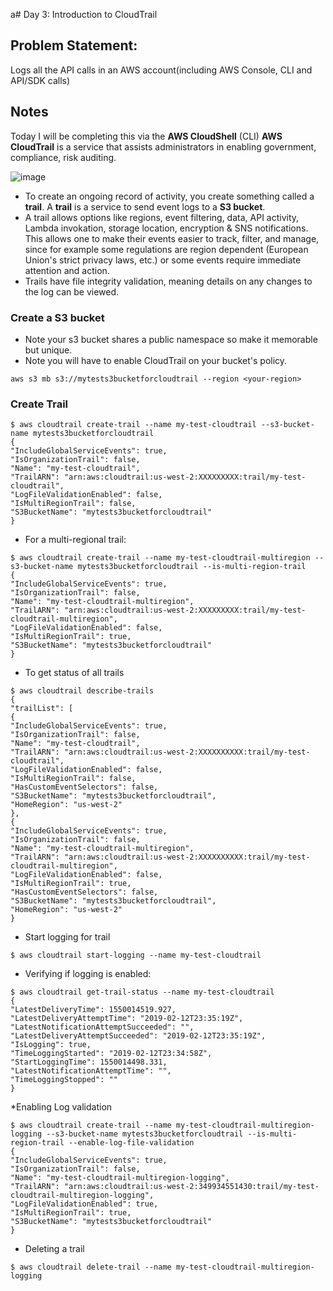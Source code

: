 a# Day 3: Introduction to CloudTrail

## Problem Statement: 
Logs all the API calls in an AWS account(including AWS Console, CLI and API/SDK calls)

## Notes
Today I will be completing this via the **AWS CloudShell** (CLI)
**AWS CloudTrail** is a service that assists administrators in enabling government, compliance, risk auditing.

![image](https://github.com/user-attachments/assets/b43d4b1c-1c02-4402-9701-32eaaac2d14d)

* To create an ongoing record of activity, you create something called a **trail**. A **trail** is a service to send event logs to a **S3 bucket**.
* A trail allows options like regions, event filtering, data, API activity, Lambda invokation, storage location, encryption & SNS notifications. This allows one to make their events easier to track, filter, and manage, since for example some regulations are region dependent (European Union's strict privacy laws, etc.) or some events require immediate attention and action.
* Trails have file integrity validation, meaning details on any changes to the log can be viewed.

### Create a S3 bucket
* Note your s3 bucket shares a public namespace so make it memorable but unique.
* Note you will have to enable CloudTrail on your bucket's policy.
```console
aws s3 mb s3://mytests3bucketforcloudtrail --region <your-region>
```

### Create Trail

```console
$ aws cloudtrail create-trail --name my-test-cloudtrail --s3-bucket-name mytests3bucketforcloudtrail
{
"IncludeGlobalServiceEvents": true,
"IsOrganizationTrail": false,
"Name": "my-test-cloudtrail",
"TrailARN": "arn:aws:cloudtrail:us-west-2:XXXXXXXXX:trail/my-test-cloudtrail",
"LogFileValidationEnabled": false,
"IsMultiRegionTrail": false,
"S3BucketName": "mytests3bucketforcloudtrail"
}
```

* For a multi-regional trail:
```console
$ aws cloudtrail create-trail --name my-test-cloudtrail-multiregion --s3-bucket-name mytests3bucketforcloudtrail --is-multi-region-trail
{
"IncludeGlobalServiceEvents": true,
"IsOrganizationTrail": false,
"Name": "my-test-cloudtrail-multiregion",
"TrailARN": "arn:aws:cloudtrail:us-west-2:XXXXXXXXX:trail/my-test-cloudtrail-multiregion",
"LogFileValidationEnabled": false,
"IsMultiRegionTrail": true,
"S3BucketName": "mytests3bucketforcloudtrail"
}
```

* To get status of all trails
```console
$ aws cloudtrail describe-trails
{
"trailList": [
{
"IncludeGlobalServiceEvents": true,
"IsOrganizationTrail": false,
"Name": "my-test-cloudtrail",
"TrailARN": "arn:aws:cloudtrail:us-west-2:XXXXXXXXXX:trail/my-test-cloudtrail",
"LogFileValidationEnabled": false,
"IsMultiRegionTrail": false,
"HasCustomEventSelectors": false,
"S3BucketName": "mytests3bucketforcloudtrail",
"HomeRegion": "us-west-2"
},
{
"IncludeGlobalServiceEvents": true,
"IsOrganizationTrail": false,
"Name": "my-test-cloudtrail-multiregion",
"TrailARN": "arn:aws:cloudtrail:us-west-2:XXXXXXXXXX:trail/my-test-cloudtrail-multiregion",
"LogFileValidationEnabled": false,
"IsMultiRegionTrail": true,
"HasCustomEventSelectors": false,
"S3BucketName": "mytests3bucketforcloudtrail",
"HomeRegion": "us-west-2"
}
```

* Start logging for trail
```console
$ aws cloudtrail start-logging --name my-test-cloudtrail
```

* Verifying if logging is enabled:
```console
$ aws cloudtrail get-trail-status --name my-test-cloudtrail
{
"LatestDeliveryTime": 1550014519.927,
"LatestDeliveryAttemptTime": "2019-02-12T23:35:19Z",
"LatestNotificationAttemptSucceeded": "",
"LatestDeliveryAttemptSucceeded": "2019-02-12T23:35:19Z",
"IsLogging": true,
"TimeLoggingStarted": "2019-02-12T23:34:58Z",
"StartLoggingTime": 1550014498.331,
"LatestNotificationAttemptTime": "",
"TimeLoggingStopped": ""
}
```

*Enabling Log validation

```console
$ aws cloudtrail create-trail --name my-test-cloudtrail-multiregion-logging --s3-bucket-name mytests3bucketforcloudtrail --is-multi-region-trail --enable-log-file-validation
{
"IncludeGlobalServiceEvents": true,
"IsOrganizationTrail": false,
"Name": "my-test-cloudtrail-multiregion-logging",
"TrailARN": "arn:aws:cloudtrail:us-west-2:349934551430:trail/my-test-cloudtrail-multiregion-logging",
"LogFileValidationEnabled": true,
"IsMultiRegionTrail": true,
"S3BucketName": "mytests3bucketforcloudtrail"
}
```

* Deleting a trail
```console
$ aws cloudtrail delete-trail --name my-test-cloudtrail-multiregion-logging
```

